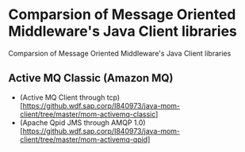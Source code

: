 # Comparsion of Message Oriented Middleware's Java Client libraries
Comparsion of Message Oriented Middleware's Java Client libraries

## Active MQ Classic (Amazon MQ)
* (Active MQ Client through tcp)[https://github.wdf.sap.corp/I840973/java-mom-client/tree/master/mom-activemq-classic]
* (Apache Qpid JMS through AMQP 1.0)[https://github.wdf.sap.corp/I840973/java-mom-client/tree/master/mom-activemq-qpid]
